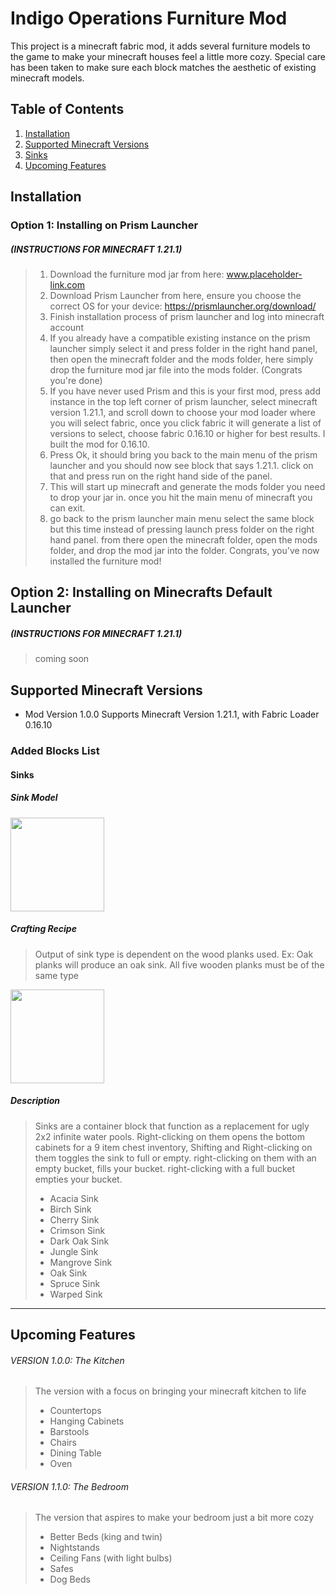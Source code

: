 # Indigo Operations Furniture Mod
This project is a minecraft fabric mod, it adds several furniture models to the game to make your minecraft houses feel a little more cozy. Special care has been taken to make sure each block matches the aesthetic of existing minecraft models.

## Table of Contents
1. [Installation](#installation)
2. [Supported Minecraft Versions](#supported-minecraft-versions)
3. [Sinks](#sinks)
4. [Upcoming Features](#upcoming-features)

## Installation

### Option 1: Installing on Prism Launcher
##### (INSTRUCTIONS FOR MINECRAFT 1.21.1)
> 1. Download the furniture mod jar from here: www.placeholder-link.com
> 2. Download Prism Launcher from here, ensure you choose the correct OS for your device: https://prismlauncher.org/download/
> 3. Finish installation process of prism launcher and log into minecraft account
> 4. If you already have a compatible existing instance on the prism launcher simply select it and press folder in the right hand panel, then open the minecraft folder and the mods folder, here simply drop the furniture mod jar file into the mods folder. (Congrats you're done)
> 5. If you have never used Prism and this is your first mod, press add instance in the top left corner of prism launcher, select minecraft version 1.21.1, and scroll down to choose your mod loader where you will select fabric, once you click fabric it will generate a list of versions to select, choose fabric 0.16.10 or higher for best results. I built the mod for 0.16.10.
> 6. Press Ok, it should bring you back to the main menu of the prism launcher and you should now see block that says 1.21.1. click on that and press run on the right hand side of the panel.
> 7. This will start up minecraft and generate the mods folder you need to drop your jar in. once you hit the main menu of minecraft you can exit.
> 8. go back to the prism launcher main menu select the same block but this time instead of pressing launch press folder on the right hand panel. from there open the minecraft folder, open the mods folder, and drop  the mod jar into the folder. Congrats, you've now installed the furniture mod!

## Option 2: Installing on Minecrafts Default Launcher
##### (INSTRUCTIONS FOR MINECRAFT 1.21.1)
> coming soon

## Supported Minecraft Versions
- Mod Version 1.0.0 Supports Minecraft Version 1.21.1, with Fabric Loader 0.16.10

### Added Blocks List

#### Sinks

##### Sink Model

<img src="https://imgur.com/zZniCKo.png" width="150" height="150" />

##### Crafting Recipe
>Output of sink type is dependent on the wood planks used. Ex: Oak planks will produce an oak sink. All five wooden planks must be of the same type

<img src="https://imgur.com/kvqkX4N.png" width="150" height="150" />

##### Description
>
>Sinks are a container block that function as a replacement for ugly 2x2 infinite water pools. Right-clicking on them opens the bottom cabinets for a 9 item chest inventory, Shifting and Right-clicking on them toggles the sink to full or empty. right-clicking on them with an empty bucket, fills your bucket. right-clicking with a full bucket empties your bucket.
>- Acacia Sink
>- Birch Sink
>- Cherry Sink
>- Crimson Sink
>- Dark Oak Sink
>- Jungle Sink
>- Mangrove Sink
>- Oak Sink
>- Spruce Sink
>- Warped Sink

---
## Upcoming Features

###### VERSION 1.0.0: The Kitchen
> The version with a focus on bringing your minecraft kitchen to life
>- Countertops
>- Hanging Cabinets
>- Barstools
>- Chairs
>- Dining Table
>- Oven
>
>
###### VERSION 1.1.0: The Bedroom
> The version that aspires to make your bedroom just a bit more cozy
>- Better Beds (king and twin)
>- Nightstands
>- Ceiling Fans (with light bulbs)
>- Safes
>- Dog Beds

